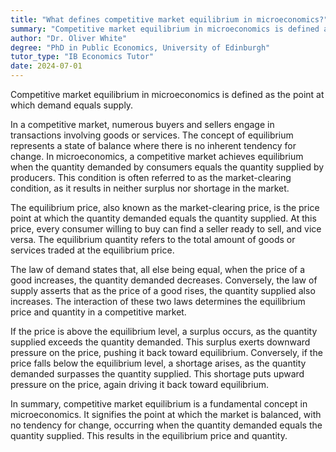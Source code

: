 ```yaml
---
title: "What defines competitive market equilibrium in microeconomics?"
summary: "Competitive market equilibrium in microeconomics is defined as the point where demand equals supply."
author: "Dr. Oliver White"
degree: "PhD in Public Economics, University of Edinburgh"
tutor_type: "IB Economics Tutor"
date: 2024-07-01
---
```


Competitive market equilibrium in microeconomics is defined as the point at which demand equals supply.

In a competitive market, numerous buyers and sellers engage in transactions involving goods or services. The concept of equilibrium represents a state of balance where there is no inherent tendency for change. In microeconomics, a competitive market achieves equilibrium when the quantity demanded by consumers equals the quantity supplied by producers. This condition is often referred to as the market-clearing condition, as it results in neither surplus nor shortage in the market.

The equilibrium price, also known as the market-clearing price, is the price point at which the quantity demanded equals the quantity supplied. At this price, every consumer willing to buy can find a seller ready to sell, and vice versa. The equilibrium quantity refers to the total amount of goods or services traded at the equilibrium price.

The law of demand states that, all else being equal, when the price of a good increases, the quantity demanded decreases. Conversely, the law of supply asserts that as the price of a good rises, the quantity supplied also increases. The interaction of these two laws determines the equilibrium price and quantity in a competitive market.

If the price is above the equilibrium level, a surplus occurs, as the quantity supplied exceeds the quantity demanded. This surplus exerts downward pressure on the price, pushing it back toward equilibrium. Conversely, if the price falls below the equilibrium level, a shortage arises, as the quantity demanded surpasses the quantity supplied. This shortage puts upward pressure on the price, again driving it back toward equilibrium.

In summary, competitive market equilibrium is a fundamental concept in microeconomics. It signifies the point at which the market is balanced, with no tendency for change, occurring when the quantity demanded equals the quantity supplied. This results in the equilibrium price and quantity.
    